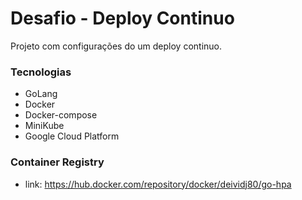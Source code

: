 # Desafio - Deploy Continuo
Projeto com configurações do um deploy continuo.

### Tecnologias
- GoLang
- Docker
- Docker-compose
- MiniKube
- Google Cloud Platform

### Container Registry
- link: https://hub.docker.com/repository/docker/deividj80/go-hpa
